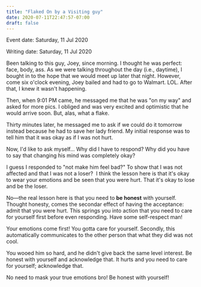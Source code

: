 ```yaml
---
title: "Flaked On by a Visiting guy"
date: 2020-07-11T22:47:57-07:00
draft: false
---
```


Event date: Saturday, 11 Jul 2020

Writing date: Saturday, 11 Jul 2020


Been talking to this guy, Joey, since morning. I thought he was perfect: face, body, ass. As we were talking throughout the day (i.e., daytime), I bought in to the hope that we would meet up later that night. However, come six o'clock evening, Joey bailed and had to go to Walmart. LOL. After that, I knew it wasn't happening. 

Then, when 9:01 PM came, he messaged me that he was "on my way" and asked for more pics. I obliged and was very excited and optimistic that he would arrive soon. But, alas, what a flake.

Thirty minutes later, he messaged me to ask if we could do it tomorrow instead because he had to save her lady friend. My initial response was to tell him that it was okay as if I was not hurt. 

Now, I'd like to ask myself... Why did I have to respond? Why did you have to say that changing his mind was completely okay?

I guess I responded to "not make him feel bad?" To show that I was not affected and that I was not a loser? 
I think the lesson here is that it's okay to wear your emotions and be seen that you were hurt. That it's okay to lose and be the loser. 

No—the real lesson here is that you need to **be honest** with yourself. Thought honesty, comes the secondar effect of having the acceptance: admit that you were hurt. This springs you into action that you need to care for yourself first before even responding. Have some self-respect man! 

Your emotions come first! You gotta care for yourself. Secondly, this automatically communicates to the other person that what they did was not cool. 

You wooed him so hard, and he didn't give back the same level interest. Be honest with yourself and acknowledge that. It hurts and you need to care for yourself; acknowledge that. 

No need to mask your true emotions bro! Be honest with yourself!